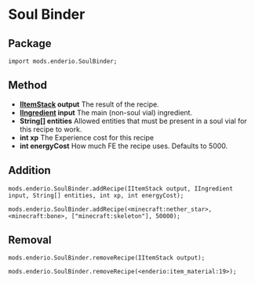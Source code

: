 # Soul Binder

## Package

`import mods.enderio.SoulBinder;`

## Method

- **[IItemStack](/Vanilla/Items/IItemStack/) output** The result of the recipe.
- **[IIngredient](/Vanilla/Variable_Types/IIngredient/) input** The main (non-soul vial) ingredient.
- **String[] entities** Allowed entities that must be present in a soul vial for this recipe to work.
- **int xp** The Experience cost for this recipe
- **int energyCost** How much FE the recipe uses. Defaults to 5000.

## Addition

```zenscript
mods.enderio.SoulBinder.addRecipe(IItemStack output, IIngredient input, String[] entities, int xp, int energyCost);

mods.enderio.SoulBinder.addRecipe(<minecraft:nether_star>, <minecraft:bone>, ["minecraft:skeleton"], 50000);
```

## Removal

```zenscript
mods.enderio.SoulBinder.removeRecipe(IItemStack output);

mods.enderio.SoulBinder.removeRecipe(<enderio:item_material:19>);
```